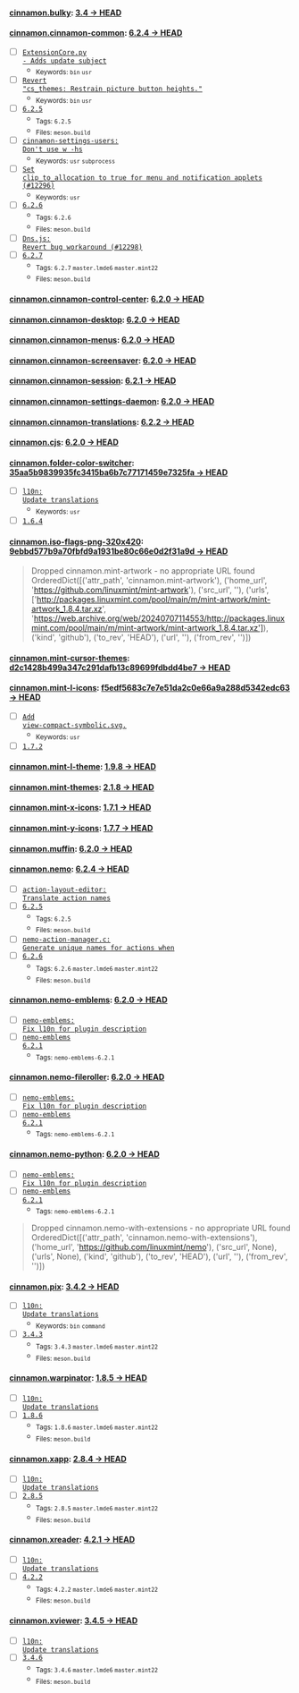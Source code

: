 
#### [cinnamon.bulky](https://github.com/linuxmint/bulky): [3.4 → HEAD](https://github.com/linuxmint/bulky/compare/3.4...HEAD)


#### [cinnamon.cinnamon-common](https://github.com/linuxmint/cinnamon): [6.2.4 → HEAD](https://github.com/linuxmint/cinnamon/compare/6.2.4...HEAD)

- [ ] [<code>ExtensionCore.py - Adds update subject</code>](https://github.com/linuxmint/cinnamon/commit/baf54fb87c37c821a3e9d6b2c3269a0fc37e3ff9)
  - <sub>Keywords: <code>bin</code> <code>usr</code></sub>
- [ ] [<code>Revert "cs_themes: Restrain picture button heights."</code>](https://github.com/linuxmint/cinnamon/commit/86c071cde5ec8325f278ae4341810c969d4eb88e)
  - <sub>Keywords: <code>bin</code> <code>usr</code></sub>
- [ ] [<code>6.2.5</code>](https://github.com/linuxmint/cinnamon/commit/5061b9c776deac607ed1e25fccf696b9b34ed014)
  - <sub>Tags: <code>6.2.5</code></sub>
  - <sub>Files: <code>meson.build</code></sub>
- [ ] [<code>cinnamon-settings-users: Don't use w -hs</code>](https://github.com/linuxmint/cinnamon/commit/0ad4d3fa2ef70992521faae3fe2900ecfb6a6ad8)
  - <sub>Keywords: <code>usr</code> <code>subprocess</code></sub>
- [ ] [<code>Set clip_to_allocation to true for menu and notification applets (#12296)</code>](https://github.com/linuxmint/cinnamon/commit/7d55d43ecfabb2bf853a5d2c5e58d3a8740a0f93)
  - <sub>Keywords: <code>usr</code></sub>
- [ ] [<code>6.2.6</code>](https://github.com/linuxmint/cinnamon/commit/e675818b45abfc3f2a15298f2f13adb371a8b4d4)
  - <sub>Tags: <code>6.2.6</code></sub>
  - <sub>Files: <code>meson.build</code></sub>
- [ ] [<code>Dns.js: Revert bug workaround (#12298)</code>](https://github.com/linuxmint/cinnamon/commit/80cbf6ac1b3dfb7a0328105821392330812c1cff)
- [ ] [<code>6.2.7</code>](https://github.com/linuxmint/cinnamon/commit/553428e7d3ec8517b79512ed2de43ce76b0c3512)
  - <sub>Tags: <code>6.2.7</code> <code>master.lmde6</code> <code>master.mint22</code></sub>
  - <sub>Files: <code>meson.build</code></sub>

#### [cinnamon.cinnamon-control-center](https://github.com/linuxmint/cinnamon-control-center): [6.2.0 → HEAD](https://github.com/linuxmint/cinnamon-control-center/compare/6.2.0...HEAD)


#### [cinnamon.cinnamon-desktop](https://github.com/linuxmint/cinnamon-desktop): [6.2.0 → HEAD](https://github.com/linuxmint/cinnamon-desktop/compare/6.2.0...HEAD)


#### [cinnamon.cinnamon-menus](https://github.com/linuxmint/cinnamon-menus): [6.2.0 → HEAD](https://github.com/linuxmint/cinnamon-menus/compare/6.2.0...HEAD)


#### [cinnamon.cinnamon-screensaver](https://github.com/linuxmint/cinnamon-screensaver): [6.2.0 → HEAD](https://github.com/linuxmint/cinnamon-screensaver/compare/6.2.0...HEAD)


#### [cinnamon.cinnamon-session](https://github.com/linuxmint/cinnamon-session): [6.2.1 → HEAD](https://github.com/linuxmint/cinnamon-session/compare/6.2.1...HEAD)


#### [cinnamon.cinnamon-settings-daemon](https://github.com/linuxmint/cinnamon-settings-daemon): [6.2.0 → HEAD](https://github.com/linuxmint/cinnamon-settings-daemon/compare/6.2.0...HEAD)


#### [cinnamon.cinnamon-translations](https://github.com/linuxmint/cinnamon-translations): [6.2.2 → HEAD](https://github.com/linuxmint/cinnamon-translations/compare/6.2.2...HEAD)


#### [cinnamon.cjs](https://github.com/linuxmint/cjs): [6.2.0 → HEAD](https://github.com/linuxmint/cjs/compare/6.2.0...HEAD)


#### [cinnamon.folder-color-switcher](https://github.com/linuxmint/folder-color-switcher): [35aa5b9839935fc3415ba6b7c77171459e7325fa → HEAD](https://github.com/linuxmint/folder-color-switcher/compare/35aa5b9839935fc3415ba6b7c77171459e7325fa...HEAD)

- [ ] [<code>l10n: Update translations</code>](https://github.com/linuxmint/folder-color-switcher/commit/ec662d0d1efc4b819f36870db742faf9ffcb4ece)
  - <sub>Keywords: <code>usr</code></sub>
- [ ] [<code>1.6.4</code>](https://github.com/linuxmint/folder-color-switcher/commit/c9d1a2b9c7f40ff7bb77ee74a277988bb8a4adf2)

#### [cinnamon.iso-flags-png-320x420](https://github.com/joielechong/iso-country-flags-svg-collection): [9ebbd577b9a70fbfd9a1931be80c66e0d2f31a9d → HEAD](https://github.com/joielechong/iso-country-flags-svg-collection/compare/9ebbd577b9a70fbfd9a1931be80c66e0d2f31a9d...HEAD)

> Dropped cinnamon.mint-artwork - no appropriate URL found OrderedDict([('attr_path', 'cinnamon.mint-artwork'), ('home_url', 'https://github.com/linuxmint/mint-artwork'), ('src_url', ''), ('urls', ['http://packages.linuxmint.com/pool/main/m/mint-artwork/mint-artwork_1.8.4.tar.xz', 'https://web.archive.org/web/20240707114553/http://packages.linuxmint.com/pool/main/m/mint-artwork/mint-artwork_1.8.4.tar.xz']), ('kind', 'github'), ('to_rev', 'HEAD'), ('url', ''), ('from_rev', '')])


#### [cinnamon.mint-cursor-themes](https://github.com/linuxmint/mint-cursor-themes): [d2c1428b499a347c291dafb13c89699fdbdd4be7 → HEAD](https://github.com/linuxmint/mint-cursor-themes/compare/d2c1428b499a347c291dafb13c89699fdbdd4be7...HEAD)


#### [cinnamon.mint-l-icons](https://github.com/linuxmint/mint-l-icons): [f5edf5683c7e7e51da2c0e66a9a288d5342edc63 → HEAD](https://github.com/linuxmint/mint-l-icons/compare/f5edf5683c7e7e51da2c0e66a9a288d5342edc63...HEAD)

- [ ] [<code>Add view-compact-symbolic.svg.</code>](https://github.com/linuxmint/mint-l-icons/commit/b4c957f0ef7b3ff24f6e7ad525eb7274ca11297f)
  - <sub>Keywords: <code>usr</code></sub>
- [ ] [<code>1.7.2</code>](https://github.com/linuxmint/mint-l-icons/commit/ee03e6dad0b1f9e25847977eae42766e2ddd4877)

#### [cinnamon.mint-l-theme](https://github.com/linuxmint/mint-l-theme): [1.9.8 → HEAD](https://github.com/linuxmint/mint-l-theme/compare/1.9.8...HEAD)


#### [cinnamon.mint-themes](https://github.com/linuxmint/mint-themes): [2.1.8 → HEAD](https://github.com/linuxmint/mint-themes/compare/2.1.8...HEAD)


#### [cinnamon.mint-x-icons](https://github.com/linuxmint/mint-x-icons): [1.7.1 → HEAD](https://github.com/linuxmint/mint-x-icons/compare/1.7.1...HEAD)


#### [cinnamon.mint-y-icons](https://github.com/linuxmint/mint-y-icons): [1.7.7 → HEAD](https://github.com/linuxmint/mint-y-icons/compare/1.7.7...HEAD)


#### [cinnamon.muffin](https://github.com/linuxmint/muffin): [6.2.0 → HEAD](https://github.com/linuxmint/muffin/compare/6.2.0...HEAD)


#### [cinnamon.nemo](https://github.com/linuxmint/nemo): [6.2.4 → HEAD](https://github.com/linuxmint/nemo/compare/6.2.4...HEAD)

- [ ] [<code>action-layout-editor: Translate action names</code>](https://github.com/linuxmint/nemo/commit/a274df95b1e4c28666c929e148c34093f374302e)
- [ ] [<code>6.2.5</code>](https://github.com/linuxmint/nemo/commit/4bd96b5eb75d8c510dc9e8b140aea1a1b9088e65)
  - <sub>Tags: <code>6.2.5</code></sub>
  - <sub>Files: <code>meson.build</code></sub>
- [ ] [<code>nemo-action-manager.c: Generate unique names for actions when</code>](https://github.com/linuxmint/nemo/commit/1fd3c550ff3af05ba0f1bb7082528b54b6cfffc8)
- [ ] [<code>6.2.6</code>](https://github.com/linuxmint/nemo/commit/962d0617e72d8e0b1878b933a8ff8a41f33f486c)
  - <sub>Tags: <code>6.2.6</code> <code>master.lmde6</code> <code>master.mint22</code></sub>
  - <sub>Files: <code>meson.build</code></sub>

#### [cinnamon.nemo-emblems](https://github.com/linuxmint/nemo-extensions): [6.2.0 → HEAD](https://github.com/linuxmint/nemo-extensions/compare/6.2.0...HEAD)

- [ ] [<code>nemo-emblems: Fix l10n for plugin description</code>](https://github.com/linuxmint/nemo-extensions/commit/5cd9643868ab6f19578270563f31e31e13f7ecbb)
- [ ] [<code>nemo-emblems 6.2.1</code>](https://github.com/linuxmint/nemo-extensions/commit/710884d40df5d93453e58849a216c2c145a0e537)
  - <sub>Tags: <code>nemo-emblems-6.2.1</code></sub>

#### [cinnamon.nemo-fileroller](https://github.com/linuxmint/nemo-extensions): [6.2.0 → HEAD](https://github.com/linuxmint/nemo-extensions/compare/6.2.0...HEAD)

- [ ] [<code>nemo-emblems: Fix l10n for plugin description</code>](https://github.com/linuxmint/nemo-extensions/commit/5cd9643868ab6f19578270563f31e31e13f7ecbb)
- [ ] [<code>nemo-emblems 6.2.1</code>](https://github.com/linuxmint/nemo-extensions/commit/710884d40df5d93453e58849a216c2c145a0e537)
  - <sub>Tags: <code>nemo-emblems-6.2.1</code></sub>

#### [cinnamon.nemo-python](https://github.com/linuxmint/nemo-extensions): [6.2.0 → HEAD](https://github.com/linuxmint/nemo-extensions/compare/6.2.0...HEAD)

- [ ] [<code>nemo-emblems: Fix l10n for plugin description</code>](https://github.com/linuxmint/nemo-extensions/commit/5cd9643868ab6f19578270563f31e31e13f7ecbb)
- [ ] [<code>nemo-emblems 6.2.1</code>](https://github.com/linuxmint/nemo-extensions/commit/710884d40df5d93453e58849a216c2c145a0e537)
  - <sub>Tags: <code>nemo-emblems-6.2.1</code></sub>
> Dropped cinnamon.nemo-with-extensions - no appropriate URL found OrderedDict([('attr_path', 'cinnamon.nemo-with-extensions'), ('home_url', 'https://github.com/linuxmint/nemo'), ('src_url', None), ('urls', None), ('kind', 'github'), ('to_rev', 'HEAD'), ('url', ''), ('from_rev', '')])


#### [cinnamon.pix](https://github.com/linuxmint/pix): [3.4.2 → HEAD](https://github.com/linuxmint/pix/compare/3.4.2...HEAD)

- [ ] [<code>l10n: Update translations</code>](https://github.com/linuxmint/pix/commit/8711ab40a542ae3fe33e46bd704ccfbf0dd534a5)
  - <sub>Keywords: <code>bin</code> <code>command</code></sub>
- [ ] [<code>3.4.3</code>](https://github.com/linuxmint/pix/commit/845369f06427cf73ce0a646af53221d0d774b744)
  - <sub>Tags: <code>3.4.3</code> <code>master.lmde6</code> <code>master.mint22</code></sub>
  - <sub>Files: <code>meson.build</code></sub>

#### [cinnamon.warpinator](https://github.com/linuxmint/warpinator): [1.8.5 → HEAD](https://github.com/linuxmint/warpinator/compare/1.8.5...HEAD)

- [ ] [<code>l10n: Update translations</code>](https://github.com/linuxmint/warpinator/commit/3d8832c2760ea8df5a99aeab04b85e5985066b7b)
- [ ] [<code>1.8.6</code>](https://github.com/linuxmint/warpinator/commit/34413b665559c96f8ccc4bff5856d180e02777f6)
  - <sub>Tags: <code>1.8.6</code> <code>master.lmde6</code> <code>master.mint22</code></sub>
  - <sub>Files: <code>meson.build</code></sub>

#### [cinnamon.xapp](https://github.com/linuxmint/xapp): [2.8.4 → HEAD](https://github.com/linuxmint/xapp/compare/2.8.4...HEAD)

- [ ] [<code>l10n: Update translations</code>](https://github.com/linuxmint/xapp/commit/a3a278c87028fa5006f271fa5e1c7ebacd0e7b1a)
- [ ] [<code>2.8.5</code>](https://github.com/linuxmint/xapp/commit/3c85263447770597aa6e6d26b21bffba67b81186)
  - <sub>Tags: <code>2.8.5</code> <code>master.lmde6</code> <code>master.mint22</code></sub>
  - <sub>Files: <code>meson.build</code></sub>

#### [cinnamon.xreader](https://github.com/linuxmint/xreader): [4.2.1 → HEAD](https://github.com/linuxmint/xreader/compare/4.2.1...HEAD)

- [ ] [<code>l10n: Update translations</code>](https://github.com/linuxmint/xreader/commit/7e4c8bc0536f5c04e02dd2f9623fc040c6bbfbe6)
- [ ] [<code>4.2.2</code>](https://github.com/linuxmint/xreader/commit/24f7653b5d4b83b153670deecf8f88563e37c627)
  - <sub>Tags: <code>4.2.2</code> <code>master.lmde6</code> <code>master.mint22</code></sub>
  - <sub>Files: <code>meson.build</code></sub>

#### [cinnamon.xviewer](https://github.com/linuxmint/xviewer): [3.4.5 → HEAD](https://github.com/linuxmint/xviewer/compare/3.4.5...HEAD)

- [ ] [<code>l10n: Update translations</code>](https://github.com/linuxmint/xviewer/commit/76d0f6765250960a0f227fb79bbea7310add13ce)
- [ ] [<code>3.4.6</code>](https://github.com/linuxmint/xviewer/commit/f2a25882e659316f4a8eecfe9bfc67d1212dc22b)
  - <sub>Tags: <code>3.4.6</code> <code>master.lmde6</code> <code>master.mint22</code></sub>
  - <sub>Files: <code>meson.build</code></sub>
